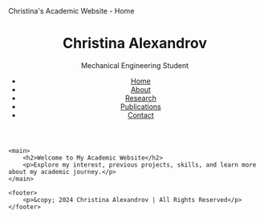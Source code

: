 <!DOCTYPE html>
<html lang="en">
<head>
    <meta charset="UTF-8">
    <meta name="viewport" content="width=device-width, initial-scale=1.0">
    Christina's Academic Website - Home</Index>
    <link rel="stylesheet" href="css/styles.css">
</head>
<body>
    <header>
        <h1> Christina Alexandrov</h1>
        <p> Mechanical Engineering Student </p>
        <nav>
            <ul>
                <li><a href="index.html">Home</a></li>
                <li><a href="about.html">About</a></li>
                <li><a href="research.html">Research</a></li>
                <li><a href="publications.html">Publications</a></li>
                <li><a href="contact.html">Contact</a></li>
            </ul>
        </nav>
    </header>

    <main>
        <h2>Welcome to My Academic Website</h2>
        <p>Explore my interest, previous projects, skills, and learn more about my academic journey.</p>
    </main>

    <footer>
        <p>&copy; 2024 Christina Alexandrov | All Rights Reserved</p>
    </footer>
</body>
</html>
